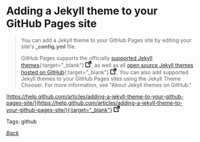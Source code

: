 # Adding a Jekyll theme to your GitHub Pages site

> You can add a Jekyll theme to your GitHub Pages site by editing your site's **_config.yml** file.
>
> GitHub Pages supports the officially [supported Jekyll themes](https://pages.github.com/themes/){:target="_blank"} ![external redirect](../../img/ext-redir.png), as well as all [open source Jekyll themes hosted on GitHub](https://github.com/topics/jekyll-theme){:target="_blank"} ![external redirect](../../img/ext-redir.png). You can also add supported Jekyll themes to your GitHub Pages sites using the Jekyll Theme Chooser. For more information, see "About Jekyll themes on GitHub."

[https://help.github.com/articles/adding-a-jekyll-theme-to-your-github-pages-site/](https://help.github.com/articles/adding-a-jekyll-theme-to-your-github-pages-site/){:target="_blank"} ![external redirect](../../img/ext-redir.png)

Tags: github

[_Back_](../)
